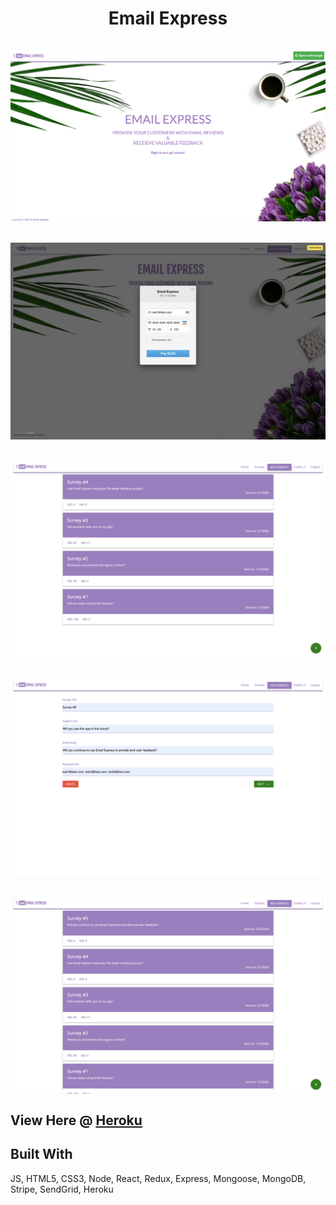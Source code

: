 <div align=center>
    <h1 align=center>
        Email Express
        <br>
        <br>
        <img align=center src="https://github.com/neekyo/Email-Express/blob/master/client/src/assets/preview1.png">
        <br>
        <br>
        <img align=center src="https://github.com/neekyo/Email-Express/blob/master/client/src/assets/preview2.png">
        <br>
        <br>
        <img align=center src="https://github.com/neekyo/Email-Express/blob/master/client/src/assets/preview3.png">
        <br>
        <br>
        <img align=center src="https://github.com/neekyo/Email-Express/blob/master/client/src/assets/preview4.png">
        <br>
        <br>
        <img align=center src="https://github.com/neekyo/Email-Express/blob/master/client/src/assets/preview5.png">
    </h1>
</div>

## View Here @ [Heroku](https://emailexpress.herokuapp.com/)

## Built With
JS, HTML5, CSS3, Node, React, Redux, Express, Mongoose, MongoDB, Stripe, SendGrid, Heroku
